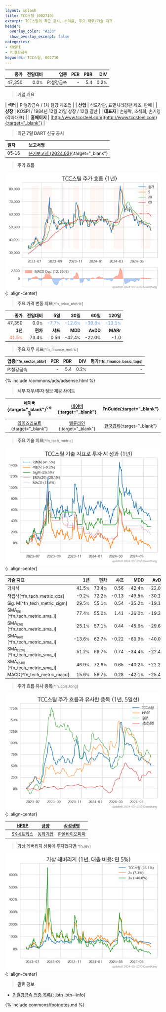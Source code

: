 ```yaml
---
layout: splash
title: TCC스틸 (002710)
excerpt: TCC스틸의 최근 공시, 수익률, 주요 재무/기술 지표
header:
  overlay_color: "#333"
  show_overlay_excerpt: false
categories:
- KOSPI
- P:철강금속
keywords: TCC스틸, 002710
---
```


| **종가** | **전일대비** | **업종** | **PER** | **PBR** | **DIV** |
| -------: | -----------: | -------: | ------: | ------: | ------: |
| 47,350 | 0.0<small>%</small> | P:철강금속 | - | 5.4 | 0.2<small>%</small> |

<!-- more -->


> **기업 개요**<a id="company"></a>

| <span style="white-space:nowrap;">**섹터**</span> | P:철강금속 / 1차 철강 제조업 |
| <span style="white-space:nowrap;">**산업**</span> | 석도강판, 표면처리강판 제조, 판매 |
| <span style="white-space:nowrap;">**상장**</span> | KOSPI / 1984년 12월 21일 상장 / 12월 결산 |
| <span style="white-space:nowrap;">**대표자**</span> | 손봉락, 조석희, 손기영 (각자대표) |
| <span style="white-space:nowrap;">**홈페이지**</span> | [http://www.tccsteel.com](http://www.tccsteel.com){:target="_blank"} |


> **최근 7일 DART 신규 공시**<a id="dart"></a>

| **일자** |      | **보고서명** |
| :------- | :--- | :----------- |
| 05&#x2011;16 | | [분기보고서 (2024.03)](https://dart.fss.or.kr/dsaf001/main.do?rcpNo=20240516001372){:target="_blank"} |


> **주가 흐름**<a id="price"></a>

![002710](/stock/images/002710.png){: .align-center}


> **주요 가격 변동 지표**<small>[^fn_price_metric]</small>

| **종가** | **전일대비** | **5일** | **20일** | **60일** | **120일** |
| -------: | -----------: | ------: | -------: | -------: | --------: |
| 47,350 | 0.0<small>%</small> | <span style="color: cornflowerblue">-7.7<small>%</small></span> | <span style="color: cornflowerblue">-12.6<small>%</small></span> | <span style="color: cornflowerblue">-39.8<small>%</small></span> | <span style="color: cornflowerblue">-13.1<small>%</small></span> |
| **1년** | **편차** | **샤프** | **MDD** | **AvDD** | **MARr** |
| <span style="color: tomato">41.5<small>%</small></span> | 73.4<small>%</small> | 0.56 | -42.4<small>%</small> | -22.0<small>%</small> | -1.0 |


> **주요 재무 지표**<small>[^fn_finance_metric]</small>

| **업종**<small>[^fn_sector_abbr]</small> | **PER** | **PBR** | **DIV** | **평가**<small>[^fn_finance_basic_tags]</small> |
| :--------------------------------------- | ------: | ------: | ------: | ----------------------------------------------: |
| P:철강금속 | - | 5.4 | 0.2<small>%</small> | - |



{% include /commons/ads/adsense.html %}

> **세부 재무/투자 정보 제공 사이트**

| [네이버](https://m.stock.naver.com/domestic/stock/002710/finance/summary){:target="_blank"}<sup><small>모바일</small></sup> | [네이버](https://finance.naver.com/item/coinfo.naver?code=002710){:target="_blank"} | [FnGuide](https://comp.fnguide.com/SVO2/ASP/SVD_Invest.asp?gicode=A002710&MenuYn=Y){:target="_blank"} |
| :---: | :---: | :---: |
| [와이즈리포트](https://comp.wisereport.co.kr/company/c1040001.aspx?cmp_cd=002710){:target="_blank"} | [밸류라인](https://www.valueline.co.kr/finance/summary/002710){:target="_blank"} | [한국경제](https://markets.hankyung.com/stock/002710/financial-summary){:target="_blank"} |


> **주요 기술 지표**<small>[^fn_tech_metric]</small>


![002710](/stock/images/002710_tech.png){: .align-center}

| **기술 지표** | **1년** | **편차** | **샤프** | **MDD** | **AvDD** |
| :------------ | ------: | -----------: | -------: | ------: | -------: |
| 거치식 | 41.5<small>%</small> | 73.4<small>%</small> | 0.56 | -42.4<small>%</small> | -22.0<small>%</small> |
| 적립식[^fn_tech_metric_dca] | -9.2<small>%</small> | 72.2<small>%</small> | -0.13 | -49.5<small>%</small> | -30.1<small>%</small> |
| Sig. M[^fn_tech_metric_sigm] | 29.5<small>%</small> | 55.1<small>%</small> | 0.54 | -35.2<small>%</small> | -19.1<small>%</small> |
| SMA<small><sub>(5)</sub></small>[^fn_tech_metric_sma_i] | 77.4<small>%</small> | 55.0<small>%</small> | 1.41 | -36.0<small>%</small> | -19.3<small>%</small> |
| SMA<small><sub>(20)</sub></small>[^fn_tech_metric_sma_i] | 25.1<small>%</small> | 57.1<small>%</small> | 0.44 | -45.6<small>%</small> | -29.6<small>%</small> |
| SMA<small><sub>(60)</sub></small>[^fn_tech_metric_sma_i] | -13.6<small>%</small> | 62.7<small>%</small> | -0.22 | -60.9<small>%</small> | -40.0<small>%</small> |
| SMA<small><sub>(120)</sub></small>[^fn_tech_metric_sma_i] | 51.2<small>%</small> | 69.7<small>%</small> | 0.74 | -34.4<small>%</small> | -22.4<small>%</small> |
| SMA<small><sub>(240)</sub></small>[^fn_tech_metric_sma_i] | 46.9<small>%</small> | 72.6<small>%</small> | 0.65 | -40.2<small>%</small> | -22.2<small>%</small> |
| MACD[^fn_tech_metric_macd] | 15.6<small>%</small> | 56.7<small>%</small> | 0.28 | -42.1<small>%</small> | -25.4<small>%</small> |


> **주가 흐름 유사 종목**<a id="corr"></a><small>[^fn_corr_long]</small>

![002710](/stock/images/002710_corr.png){: .align-center}

|       | [HPSP](/403870/) | [금양](/001570/) | [삼성생명](/032830/) |
| :---: | :------------------------------------: | :------------------------------------: | :------------------------------------: |
|       | [SK네트웍스](/001740/) | [동화기업](/025900/) | [한올바이오파마](/009420/) |


> **가상 레버리지 상품에 투자했다면**<a id="2x"></a><small>[^fn_lev]</small>

![002710](/stock/images/002710_2x.png){: .align-center}


> **관련 정보**

- [P:철강금속 업종 목록](/stats/sector/kospi_업종_철강금속_종목/){: .btn .btn--info}

{% include commons/footnotes.md %}